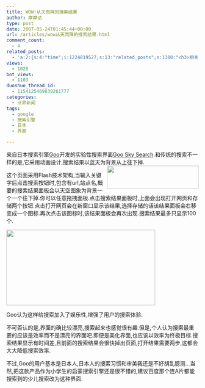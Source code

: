 ```yaml
---
title: WOW!从天而降的搜索结果
author: 摩摩诘
type: post
date: 2007-05-24T01:45:44+00:00
url: /articles/wow从天而降的搜索结果.html
comment_count:
  - 4
related_posts:
  - 'a:2:{s:4:"time";i:1224819527;s:13:"related_posts";s:1300:"<h3>相关日志</h3><ul class="related_post"><li><a href="http://www.digglife.cn/articles/youtube%e6%b5%8b%e8%af%95%e7%89%88%e6%92%ad%e6%94%be%e5%99%a8%e7%95%8c%e9%9d%a2%e4%bb%8b%e7%bb%8d.html" title="YouTube测试版播放器界面介绍">YouTube测试版播放器界面介绍</a></li><li><a href="http://www.digglife.cn/articles/adsense-for-feed-review.html" title="Google AdSense的Feed广告">Google AdSense的Feed广告</a></li><li><a href="http://www.digglife.cn/articles/google-maps-japan-street-view.html" title="Google地图日本版加入街景(Street View)功能">Google地图日本版加入街景(Street View)功能</a></li><li><a href="http://www.digglife.cn/articles/knol-open.html" title="Google的维基百科Knol正式开放">Google的维基百科Knol正式开放</a></li><li><a href="http://www.digglife.cn/articles/google-docs-templates.html" title="使用开放的模板创建Google文件">使用开放的模板创建Google文件</a></li><li><a href="http://www.digglife.cn/articles/funny-coincidence-japan.html" title="照片中有趣的巧合之日本篇">照片中有趣的巧合之日本篇</a></li><li><a href="http://www.digglife.cn/articles/adsense-referrals-retired.html" title="Adsense推介计划将在8月底暂停">Adsense推介计划将在8月底暂停</a></li></ul>";}'
views:
  - 1020
bot_views:
  - 1103
duoshuo_thread_id:
  - 1154125469839261777
categories:
  - 业界新闻
tags:
  - google
  - 搜索引擎
  - 日本
  - 界面

---
```

</p> 

来自日本搜索引擎<a href="http://www.goo.co.jp" target="_blank">Goo</a>开发的实验性搜索界面<a href="http://labs.goo.ne.jp/UI/sky/" target="_blank">Goo Sky Search</a>.和传统的搜索不一样的是,它采用动画设计,搜索结果以蓝天为背景从上往下掉.<a href="https://www.digglife.net/wp-content/uploads/3/379/2007/05/windowslivewritercf77decfebed-d27egoosora4.png" atomicselection="true"><img height="60" src="https://www.digglife.net/wp-content/uploads/3/379/2007/05/windowslivewritercf77decfebed-d27egoosora-thumb2.png" width="240" align="right" /></a> 

这个页面采用Flash技术架构,当输入关键字后点击搜索按钮时,包含有url,站点名,概要的搜索结果面板会以天空图象为背景一个一个往下掉.你可以任意拖拽面板.点击搜索结果面板时,上面会出现打开网页和存储两个按钮.点击打开网页会在新窗口显示该结果,选择存储的话该结果面板会右移变成一个图标.再次点击该图标时,该结果面板会再次出现.搜索结果最多只显示100个.

<a href="https://www.digglife.net/wp-content/uploads/3/379/2007/05/windowslivewritercf77decfebed-d27emmi-goo-012.jpg" atomicselection="true"><img style="border-top-width: 0px; border-left-width: 0px; border-bottom-width: 0px; border-right-width: 0px" height="198" src="https://www.digglife.net/wp-content/uploads/3/379/2007/05/windowslivewritercf77decfebed-d27emmi-goo-01-thumb.jpg" width="390" border="0" /></a> 

Goo认为这样给搜索加入了娱乐性,增强了用户的搜索体验.

不可否认的是,界面的确比较漂亮,搜索起来也感觉很有趣.但是,个人认为搜索最重要的应该是效率而不是漂亮的界面吧.即便是美化界面,也应该以效率为终极目标.搜索结果显示有时间差,且前面的搜索结果会很快掉出页面,打开结果需要两步,这都会大大降低搜索效率.

不过,Goo的用户基本是日本人,日本人的搜索习惯和审美我还是不好胡乱臆测&#8230;当然,把这款产品作为小学生的启蒙搜索引擎还是很不错的,建议百度那个连A片都能搜索到的少儿搜索改为这种界面.
